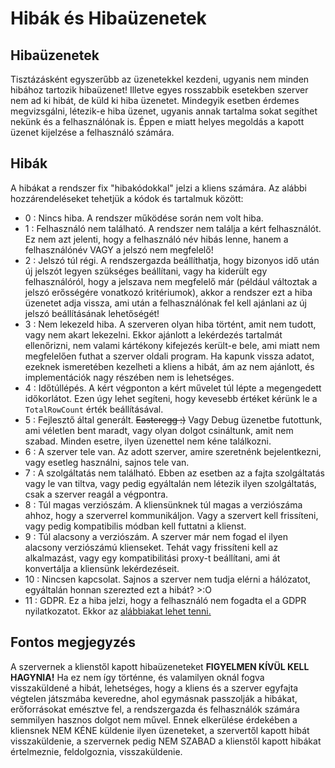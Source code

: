 # Hibák és Hibaüzenetek

## Hibaüzenetek

Tisztázásként egyszerűbb az üzenetekkel kezdeni, ugyanis nem minden hibához tartozik hibaüzenet! Illetve egyes rosszabbik esetekben szerver nem ad ki hibát, de küld ki hiba üzenetet. Mindegyik esetben érdemes megvizsgálni, létezik-e hiba üzenet, ugyanis annak tartalma sokat segíthet nekünk és a felhasználónak is. Éppen e miatt helyes megoldás a kapott üzenet kijelzése a felhasználó számára.

## Hibák

A hibákat a rendszer fix "hibakódokkal" jelzi a kliens számára. Az alábbi hozzárendeléseket tehetjük a kódok és tartalmuk között:

 - 0 : Nincs hiba. A rendszer működése során nem volt hiba.
 - 1 : Felhasználó nem található. A rendszer nem találja a kért felhasználót. Ez nem azt jelenti, hogy a felhasználó név hibás lenne, hanem a felhasználónév VAGY a jelszó nem megfelelő!
 - 2 : Jelszó túl régi. A rendszergazda beállíthatja, hogy bizonyos idő után új jelszót legyen szükséges beállítani, vagy ha kiderült egy felhasználóról, hogy a jelszava nem megfelelő már (például változtak a jelszó erősségére vonatkozó kritériumok), akkor a rendszer ezt a hiba üzenetet adja vissza, ami után a felhasználónak fel kell ajánlani az új jelszó beállításának lehetőségét!
 - 3 : Nem lekezeld hiba. A szerveren olyan hiba történt, amit nem tudott, vagy nem akart lekezelni. Ekkor ajánlott a lekérdezés tartalmát ellenőrizni, nem valami kártékony kifejezés került-e bele, ami miatt nem megfelelően futhat a szerver oldali program. Ha kapunk vissza adatot, ezeknek ismeretében kezelheti a kliens a hibát, ám az nem ajánlott, és implementációk nagy részében nem is lehetséges.
 - 4 : Időtúllépés. A kért végponton a kért művelet túl lépte a megengedett időkorlátot. Ezen úgy lehet segíteni, hogy kevesebb értéket kérünk le a `TotalRowCount` érték beállításával.
 - 5 : Fejlesztő által generált. ~~Easteregg :)~~ Vagy Debug üzenetbe futottunk, ami véletlen bent maradt, vagy olyan dolgot csináltunk, amit nem szabad. Minden esetre, ilyen üzenettel nem kéne találkozni.
 - 6 : A szerver tele van. Az adott szerver, amire szeretnénk bejelentkezni, vagy esetleg használni, sajnos tele van.
 - 7 : A szolgáltatás nem található. Ebben az esetben az a fajta szolgáltatás vagy le van tiltva, vagy pedig egyáltalán nem létezik ilyen szolgáltatás, csak a szerver reagál a végpontra.
 - 8 : Túl magas verziószám. A kliensünknek túl magas a verziószáma ahhoz, hogy a szerverrel kommunikáljon. Vagy a szervert kell frissíteni, vagy pedig kompatibilis módban kell futtatni a klienst.
 - 9 : Túl alacsony a verziószám. A szerver már nem fogad el ilyen alacsony verziószámú klienseket. Tehát vagy frissíteni kell az alkalmazást, vagy egy kompatibilitási proxy-t beállítani, ami át konvertálja a kliensünk lekérdezéseit.
 - 10 : Nincsen kapcsolat. Sajnos a szerver nem tudja elérni a hálózatot, egyáltalán honnan szerezted ezt a hibát? >:O
 - 11 : GDPR. Ez a hiba jelzi, hogy a felhasználó nem fogadta el a GDPR nyilatkozatot. Ekkor az [alábbiakat lehet tenni.](./login.md#fontos-megjegyzés)

## Fontos megjegyzés

A szervernek a klienstől kapott hibaüzeneteket **FIGYELMEN KÍVÜL KELL HAGYNIA!** Ha ez nem így történne, és valamilyen oknál fogva visszaküldené a hibát, lehetséges, hogy a kliens és a szerver egyfajta végtelen játszmába keveredne, ahol egymásnak passzolják a hibákat, erőforrásokat emésztve fel, a rendszergazda és felhasználók számára semmilyen hasznos dolgot nem művel. Ennek elkerülése érdekében a kliensnek NEM KÉNE küldenie ilyen üzeneteket, a szervertől kapott hibát visszaküldenie, a szervernek pedig NEM SZABAD a klienstől kapott hibákat értelmeznie, feldolgoznia, visszaküldenie.
